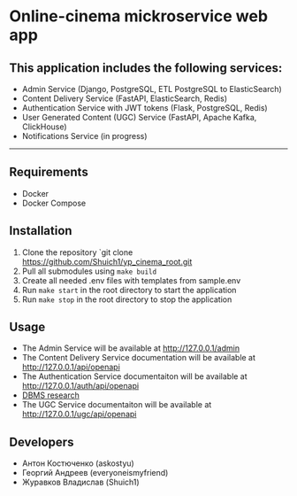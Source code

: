 Online-cinema mickroservice web app
================================================================================================
## This application includes the following services:
- Admin Service (Django, PostgreSQL, ETL PostgreSQL to ElasticSearch)
- Content Delivery Service (FastAPI, ElasticSearch, Redis)
- Authentication Service with JWT tokens (Flask, PostgreSQL, Redis)
- User Generated Content (UGC) Service (FastAPI, Apache Kafka, ClickHouse)
- Notifications Service (in progress)
----------------------------------------------------------------------------------------------------------------------------------------

## Requirements
- Docker
- Docker Compose

## Installation
1. Clone the repository `git clone https://github.com/Shuich1/yp_cinema_root.git
2. Pull all submodules using `make build`
3. Create all needed .env files with templates from sample.env
4. Run `make start` in the root directory to start the application
5. Run `make stop` in the root directory to stop the application

## Usage
- The Admin Service will be available at http://127.0.0.1/admin
- The Content Delivery Service documentation will be available at http://127.0.0.1/api/openapi
- The Authentication Service documentaiton will be available at http://127.0.0.1/auth/api/openapi
- [DBMS research](./research/README.md)
- The UGC Service documentaiton will be available at http://127.0.0.1/ugc/api/openapi

## Developers
- Антон Костюченко (askostyu)
- Георгий Андреев (everyoneismyfriend)
- Журавков Владислав (Shuich1)
